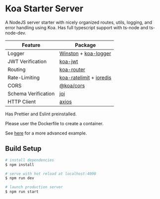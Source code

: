 # Koa Starter Server

A NodeJS server starter with nicely organized routes, utils, logging, and error handling using Koa.
Has full typescript support with ts-node and ts-node-dev.

|Feature|Package|
|-|-|
|Logger|[Winston](https://github.com/winstonjs/winston) + [koa-logger](https://github.com/koajs/logger)|
|JWT Verification|[koa-jwt](https://github.com/koajs/jwt)|
|Routing|[koa-router](https://github.com/koajs/router)|
|Rate-Limiting|[koa-ratelimit](https://github.com/koajs/ratelimit) + [ioredis](https://github.com/luin/ioredis)|
|CORS|[@koa/cors](https://github.com/koajs/cors)|
|Schema Verification|[joi](https://github.com/sideway/joi)|
|HTTP Client|[axios](https://github.com/axios/axios)|

Has Prettier and Eslint preinstalled.

Please user the Dockerfile to create a container.

See [here](https://github.com/alimoabd2127/AWSMessageServer) for a more advanced example.

## Build Setup

```bash
# install dependencies
$ npm install

# serve with hot reload at localhost:4000
$ npm run dev

# launch production server
$ npm run start
```
